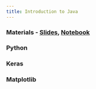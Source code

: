 ```yaml
---
title: Introduction to Java
---
```


### Materials - [Slides](_exercise/TNM112_17NOV.pdf), [Notebook](_exercise/Lesson_17_Nov.ipynb)

### Python

### Keras

### Matplotlib 